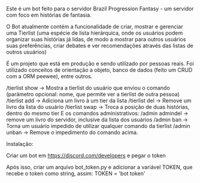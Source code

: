 Este é um bot feito para o servidor Brazil Progression Fantasy - um servidor com foco em histórias de fantasia.

O Bot atualmente contém a funcionalidade de criar, mostrar e gerenciar uma Tierlist (uma espécie de lista hierárquica, onde os usuários podem organizar suas histórias já lidas, de modo a mostrar para outros usuários suas preferências, criar debates e ver recomendações através das listas de outros usuários)

É um projeto que está em produção e sendo utilizado por pessoas reais. Foi utilizado conceitos de orientação a objeto, banco de dados (feito um CRUD com a ORM peewee), entre outros.

/tierlist show -> Mostra a tierlist do usuário que enviou o comando (parâmetro opcional: nome, que permite ver a tierlist de outra pessoa)
/tierlist add -> Adiciona um livro à um tier da lista
/tierlist del -> Remove um livro da lista do usuário
/tierlist swap -> Troca a posição de duas histórias, dentro do mesmo tier
E os comandos administrativos:
/admin admindel -> remove um livro do servidor, inclusive da lista dos usuários
/admin ban -> Torna um usuário impedido de utilizar qualquer comando da tierlist
/admin unban -> Remove o impedimento do comando acima.

Instalação:

Criar um bot em https://discord.com/developers e pegar o token

Após isso, criar um arquivo bot_token.py e adicionar a variável TOKEN, que recebe o token como string, assim: TOKEN = 'bot token'
